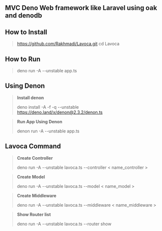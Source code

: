 <h2> MVC Deno Web framework like Laravel using oak and denodb</h2>

## How to Install 

> https://github.com/Rakhmadi/Lavoca.git
> cd Lavoca
>

## How to Run 

> deno run -A --unstable app.ts
>
>
## **Using Denon**

>
>**Install denon** 
>
>deno install -A -f -q --unstable https://deno.land/x/denon@2.3.2/denon.ts

>**Run App Using Denon** 
>
>denon run -A --unstable app.ts

## **Lavoca Command**
>
>
>**Create Controller**
>
>deno run -A --unstable lavoca.ts --controller < name_controller >

>**Create Model**
>
>deno run -A --unstable lavoca.ts --model < name_model >

>**Create Middleware**
>
>deno run -A --unstable lavoca.ts --middleware < name_middleware >


>**Show Router list**
>
>deno run -A --unstable lavoca.ts --router show